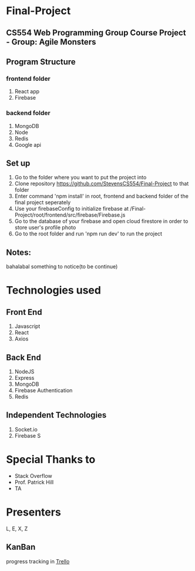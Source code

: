 # Final-Project

## CS554 Web Programming Group Course Project - Group: Agile Monsters

## Program Structure

### frontend folder

1. React app
2. Firebase

### backend folder

1. MongoDB
2. Node
3. Redis
4. Google api

## Set up

1. Go to the folder where you want to put the project into
2. Clone repository https://github.com/StevensCS554/Final-Project to that folder
3. Enter command 'npm install' in root, frontend and backend folder of the final project seperately
4. Use your firebaseConfig to initialize firebase at /Final-Project/root/frontend/src/firebase/Firebase.js   
5. Go to the database of your firebase and open cloud firestore in order to store user's profile photo
6. Go to the root folder and run 'npm run dev' to run the project

## Notes:
bahalabal something to notice(to be continue)

# Technologies used

## Front End

1. Javascript
2. React
3. Axios

## Back End

1. NodeJS
2. Express
3. MongoDB
4. Firebase Authentication
5. Redis

## Independent Technologies

1. Socket.io
2. Firebase S

# Special Thanks to

- Stack Overflow
- Prof. Patrick Hill
- TA

# Presenters

L, E, X, Z

## KanBan

progress tracking in [Trello](https://trello.com/b/qxq8t4Gu/agile-monsters-project-tracking "go to trello kanban board")

